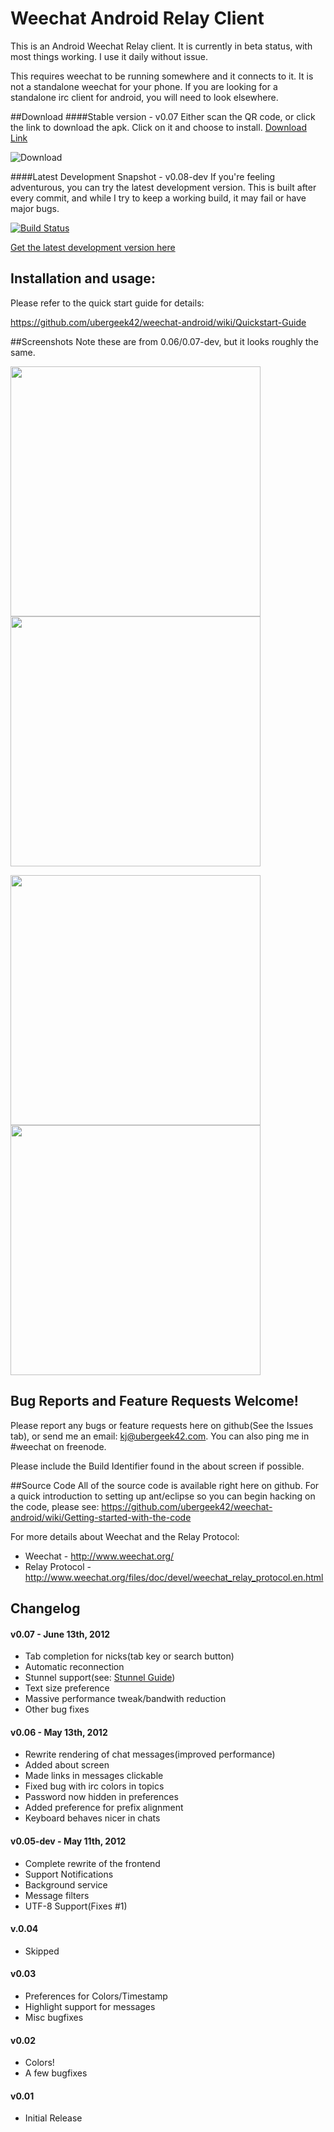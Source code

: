 Weechat Android Relay Client
==================================
This is an Android Weechat Relay client.
It is currently in beta status, with most things working.  I use it daily without issue.

This requires weechat to be running somewhere and it connects to it.  It is not a standalone weechat for your phone.  If you are looking for a standalone irc client for android, you will need to look elsewhere.

##Download
####Stable version - v0.07
Either scan the QR code, or click the link to download the apk.  Click on it and choose to install. [Download Link](https://github.com/downloads/ubergeek42/weechat-android/weechat-v0.07.apk)

![Download](https://chart.googleapis.com/chart?cht=qr&chs=200x200&chl=https://github.com/downloads/ubergeek42/weechat-android/weechat-v0.07.apk)

####Latest Development Snapshot - v0.08-dev
If you're feeling adventurous, you can try the latest development version.  This is built after every commit, and while I try to keep a working build, it may fail or have major bugs.

[![Build Status](https://ubergeek42.ci.cloudbees.com/job/weechat-android/badge/icon)](https://ubergeek42.ci.cloudbees.com/job/weechat-android/)

[Get the latest development version here](http://repository-ubergeek42.forge.cloudbees.com/release/index.html)

## Installation and usage:
Please refer to the quick start guide for details:

https://github.com/ubergeek42/weechat-android/wiki/Quickstart-Guide

##Screenshots
Note these are from 0.06/0.07-dev, but it looks roughly the same.

<a href="https://github.com/ubergeek42/weechat-android/raw/master/releases/chat-channel-toggles.png"><img src="https://github.com/ubergeek42/weechat-android/raw/master/releases/chat-channel-toggles.png" height="400px"></a>
<a href="https://github.com/ubergeek42/weechat-android/raw/master/releases/preferences.png"><img src="https://github.com/ubergeek42/weechat-android/raw/master/releases/preferences.png" height="400px"></a>

<a href="https://github.com/ubergeek42/weechat-android/raw/master/releases/buffers.png"><img src="https://github.com/ubergeek42/weechat-android/raw/master/releases/buffers.png" height="400px"></a>
<a href="https://github.com/ubergeek42/weechat-android/raw/master/releases/notifications.png"><img src="https://github.com/ubergeek42/weechat-android/raw/master/releases/notifications.png" height="400px"></a>

## Bug Reports and Feature Requests Welcome!
Please report any bugs or feature requests here on github(See the Issues tab), or send me an email: kj@ubergeek42.com.  You can also ping me in #weechat on freenode.

Please include the Build Identifier found in the about screen if possible.

##Source Code
All of the source code is available right here on github.  For a quick introduction to setting up ant/eclipse so you can begin hacking on the code, please see:
https://github.com/ubergeek42/weechat-android/wiki/Getting-started-with-the-code

For more details about Weechat and the Relay Protocol:

* Weechat - http://www.weechat.org/
* Relay Protocol - http://www.weechat.org/files/doc/devel/weechat_relay_protocol.en.html




## Changelog

#### v0.07 - June 13th, 2012
* Tab completion for nicks(tab key or search button)
* Automatic reconnection
* Stunnel support(see: [Stunnel Guide](https://github.com/ubergeek42/weechat-android/wiki/Setting-up-stunnel))
* Text size preference
* Massive performance tweak/bandwith reduction
* Other bug fixes

#### v0.06 - May 13th, 2012
* Rewrite rendering of chat messages(improved performance)
* Added about screen
* Made links in messages clickable
* Fixed bug with irc colors in topics
* Password now hidden in preferences
* Added preference for prefix alignment
* Keyboard behaves nicer in chats

#### v0.05-dev - May 11th, 2012
* Complete rewrite of the frontend
* Support Notifications
* Background service
* Message filters
* UTF-8 Support(Fixes #1)

#### v.0.04
* Skipped

#### v0.03
* Preferences for Colors/Timestamp
* Highlight support for messages
* Misc bugfixes

#### v0.02
* Colors!
* A few bugfixes

#### v0.01
* Initial Release
